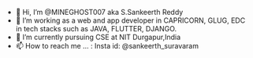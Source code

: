 - 👋 Hi, I’m @MINEGHOST007 aka S.Sankeerth Reddy
- 👀 I’m working as a web and app developer in CAPRICORN, GLUG, EDC in tech stacks such as JAVA, FLUTTER, DJANGO.
- 🌱 I’m currently pursuing CSE at NIT Durgapur,India
- 📫 How to reach me ... : Insta id: @sankeerth_suravaram

<!---
MINEGHOST007/MINEGHOST007 is a ✨ special ✨ repository because its `README.md` (this file) appears on your GitHub profile.
You can click the Preview link to take a look at your changes.
--->
